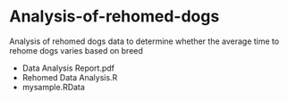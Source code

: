 # Analysis-of-rehomed-dogs

Analysis of rehomed dogs data to determine whether the average time to rehome dogs varies based on breed

- Data Analysis Report.pdf
- Rehomed Data Analysis.R
- mysample.RData

